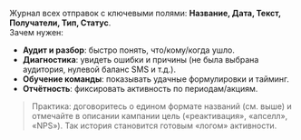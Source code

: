 
Журнал всех отправок с ключевыми полями: **Название, Дата, Текст, Получатели, Тип, Статус**.  
Зачем нужен:

- **Аудит и разбор**: быстро понять, что/кому/когда ушло.
- **Диагностика**: увидеть ошибки и причины (не была выбрана аудитория, нулевой баланс SMS и т.д.).
- **Обучение команды**: показывать удачные формулировки и тайминг.
- **Отчётность**: фиксировать активность по периодам/акциям.
    
> Практика: договоритесь о едином формате названий (см. выше) и отмечайте в описании кампании цель («реактивация», «апселл», «NPS»). Так история становится готовым «логом» активности.